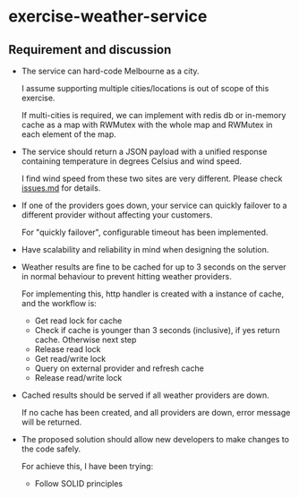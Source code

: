 # exercise-weather-service

## Requirement and discussion

* The service can hard-code Melbourne as a city.

    I assume supporting multiple cities/locations is out of scope of this exercise. 

    If multi-cities is required, we can implement with redis db or in-memory cache as a map with RWMutex with the whole map and RWMutex in each element of the map.

* The service should return a JSON payload with a unified response containing temperature in degrees Celsius and wind speed.

    I find wind speed from these two sites are very different. Please check [issues.md](issues.md) for details.

* If one of the providers goes down, your service can quickly failover to a different provider without affecting your customers.

    For "quickly failover", configurable timeout has been implemented.

* Have scalability and reliability in mind when designing the solution.

* Weather results are fine to be cached for up to 3 seconds on the server in normal behaviour to prevent hitting weather providers.

    For implementing this, http handler is created with a instance of cache, and the workflow is:

    - Get read lock for cache
    - Check if cache is younger than 3 seconds (inclusive), if yes return cache. Otherwise next step
    - Release read lock
    - Get read/write lock
    - Query on external provider and refresh cache
    - Release read/write lock

* Cached results should be served if all weather providers are down.

    If no cache has been created, and all providers are down, error message will be returned.

* The proposed solution should allow new developers to make changes to the code safely.

    For achieve this, I have been trying:
    
    - Follow SOLID principles